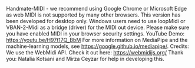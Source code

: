 Handmate-MIDI - we recommend using Google Chrome or Microsoft Edge as web MIDI is not supported by many other browsers. This version has been developed for desktop only. Windows users need to use loopMidi or VBAN-2-Midi as a bridge (driver) for the MIDI out device. Please make sure you have enabled MIDI in your browser security settings.
YouTube Demo: https://youtu.be/H97t17Q_BbM
For more information on MediaPipe and the machine-learning models, see https://google.github.io/mediapipe/.
Credits: We use the WebMidi API. Check it out here: https://webmidijs.org/
Thank you: Natalia Kotsani and Mirza Ceyzar for help in developing this.
